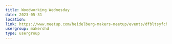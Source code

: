 ```yaml
---
title: Woodworking Wednesday
date: 2023-05-31
location: 
link: https://www.meetup.com/heidelberg-makers-meetup/events/dfbltsyfchbpc/
usergroup: makershd
type: usergroup
---
```

